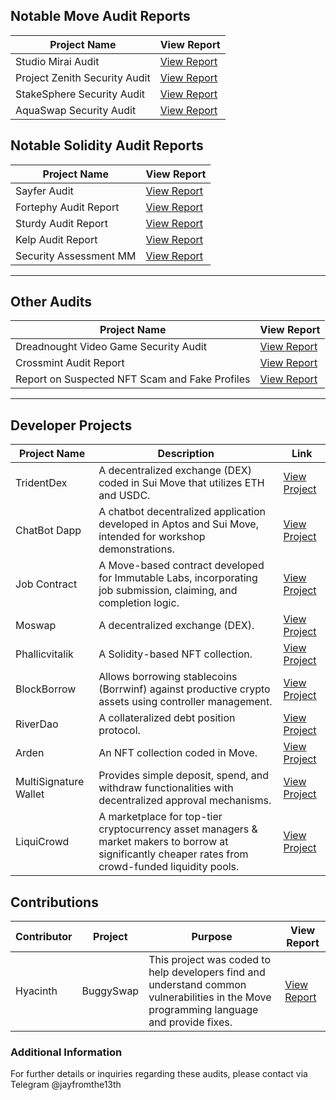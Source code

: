 ## Notable Move Audit Reports

| Project Name                 | View Report                                                                       |
|------------------------------|-----------------------------------------------------------------------------------|
| Studio Mirai Audit           | [View Report](https://github.com/Jayfromthe13th/Studio-Miria-audit)                |
| Project Zenith Security Audit| [View Report](https://github.com/Jayfromthe13th/Project-Zenith-Security-Audit-Report) |
| StakeSphere Security Audit   | [View Report](https://github.com/Jayfromthe13th/StakeSphere-stealth-)              |
| AquaSwap Security Audit      | [View Report](https://github.com/Jayfromthe13th/AuquaSwap-Audit-)                  |

## Notable Solidity Audit Reports

| Project Name | View Report |
|--------------|-------------|
| Sayfer Audit | [View Report](https://github.com/Jayfromthe13th/SayferCTF) |
| Fortephy Audit Report | [View Report](https://github.com/Jayfromthe13th/Fortephy-Audit-Report) |
| Sturdy Audit Report | [View Report](https://github.com/Jayfromthe13th/Sturdy-Audit-Report) |
| Kelp Audit Report | [View Report](https://github.com/Jayfromthe13th/Kelp.DAO-) |
| Security Assessment MM | [View Report](https://github.com/Jayfromthe13th/Security_Assessment) |

---

## Other Audits

| Project Name | View Report |
|--------------|-------------|
| Dreadnought Video Game Security Audit | [View Report](https://github.com/Jayfromthe13th/Dreadnought-Video-Game-Security-Audit) |
| Crossmint Audit Report | [View Report](https://github.com/Jayfromthe13th/Crossmint-Audit-Report-) |
| Report on Suspected NFT Scam and Fake Profiles | [View Report](https://github.com/Jayfromthe13th/Report-Investigating-Suspected-NFT-Scam-and-Identifying-the-Use-of-Fake-Profiles) |

---

## Developer Projects

| Project Name    | Description                                                                                                                      | Link |
|-----------------|----------------------------------------------------------------------------------------------------------------------------------|------|
| TridentDex      | A decentralized exchange (DEX) coded in Sui Move that utilizes ETH and USDC.                                                     | [View Project](https://github.com/Jayfromthe13th/TridentDex) |
| ChatBot Dapp    | A chatbot decentralized application developed in Aptos and Sui Move, intended for workshop demonstrations.                        | [View Project](https://github.com/Jayfromthe13th/ChatBot_Dapp) |
| Job Contract    | A Move-based contract developed for Immutable Labs, incorporating job submission, claiming, and completion logic.                | [View Project](https://github.com/Jayfromthe13th/Job) |
| Moswap          | A decentralized exchange (DEX).                                                                                                  | [View Project](https://github.com/Jayfromthe13th/Moswap) |
| Phallicvitalik  | A Solidity-based NFT collection.                                                                                                 | [View Project](https://github.com/Jayfromthe13th/phallicvitalik) |
| BlockBorrow     | Allows borrowing stablecoins (Borrwinf) against productive crypto assets using controller management.                            | [View Project](https://github.com/Jayfromthe13th/BlockBorrow) |
| RiverDao        | A collateralized debt position protocol.                                                                                         | [View Project](https://github.com/Jayfromthe13th/riverdao-cdp) |
| Arden           | An NFT collection coded in Move.                                                                                                 | [View Project](https://github.com/Jayfromthe13th/Arden.move/blob/Wallet/kn.move) |
| MultiSignature Wallet | Provides simple deposit, spend, and withdraw functionalities with decentralized approval mechanisms.                       | [View Project](https://github.com/Jayfromthe13th/MultiSignature-Wallet-) |
| LiquiCrowd      | A marketplace for top-tier cryptocurrency asset managers & market makers to borrow at significantly cheaper rates from crowd-funded liquidity pools. | [View Project](https://github.com/Jayfromthe13th/LiquiCrowd/tree/main) |

## Contributions

| Contributor | Project     | Purpose                                                                                      | View Report                                                                 |
|-------------|-------------|----------------------------------------------------------------------------------------------|-----------------------------------------------------------------------------|
| Hyacinth    | BuggySwap   | This project was coded to help developers find and understand common vulnerabilities in the Move programming language and provide fixes. | [View Report](https://github.com/Jayfromthe13th/BuggySwap-Move-Audit-Report) |

### Additional Information

For further details or inquiries regarding these audits, please contact via Telegram @jayfromthe13th
